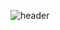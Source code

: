 ![header](https://capsule-render.vercel.app/api?type=waving&color=gradient&height=200&animation=fadeIn&section=header&text=🎡Najin's%20Land&fontColor=FFFFFF&fontSize=50&fontAlignY=30&fontAlign=75&desc=오늘보다%20내일%20더%20성장하는%20개발자&descSize=20&descAlignY=50&descAlign=77)